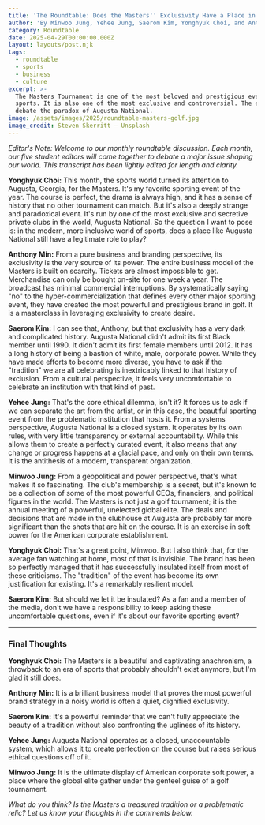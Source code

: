 ```yaml
---
title: 'The Roundtable: Does the Masters'' Exclusivity Have a Place in Modern Sports?'
author: 'By Minwoo Jung, Yehee Jung, Saerom Kim, Yonghyuk Choi, and Anthony Min'
category: Roundtable
date: 2025-04-29T00:00:00.000Z
layout: layouts/post.njk
tags:
  - roundtable
  - sports
  - business
  - culture
excerpt: >-
  The Masters Tournament is one of the most beloved and prestigious events in
  sports. It is also one of the most exclusive and controversial. The editors
  debate the paradox of Augusta National.
image: /assets/images/2025/roundtable-masters-golf.jpg
image_credit: Steven Skerritt — Unsplash
---
```


*Editor's Note: Welcome to our monthly roundtable discussion. Each month, our five student editors will come together to debate a major issue shaping our world. This transcript has been lightly edited for length and clarity.*

**Yonghyuk Choi:** This month, the sports world turned its attention to Augusta, Georgia, for the Masters. It's my favorite sporting event of the year. The course is perfect, the drama is always high, and it has a sense of history that no other tournament can match. But it's also a deeply strange and paradoxical event. It's run by one of the most exclusive and secretive private clubs in the world, Augusta National. So the question I want to pose is: in the modern, more inclusive world of sports, does a place like Augusta National still have a legitimate role to play?

**Anthony Min:** From a pure business and branding perspective, its exclusivity is the very source of its power. The entire business model of the Masters is built on scarcity. Tickets are almost impossible to get. Merchandise can only be bought on-site for one week a year. The broadcast has minimal commercial interruptions. By systematically saying "no" to the hyper-commercialization that defines every other major sporting event, they have created the most powerful and prestigious brand in golf. It is a masterclass in leveraging exclusivity to create desire.

**Saerom Kim:** I can see that, Anthony, but that exclusivity has a very dark and complicated history. Augusta National didn't admit its first Black member until 1990. It didn't admit its first female members until 2012. It has a long history of being a bastion of white, male, corporate power. While they have made efforts to become more diverse, you have to ask if the "tradition" we are all celebrating is inextricably linked to that history of exclusion. From a cultural perspective, it feels very uncomfortable to celebrate an institution with that kind of past.

**Yehee Jung:** That's the core ethical dilemma, isn't it? It forces us to ask if we can separate the art from the artist, or in this case, the beautiful sporting event from the problematic institution that hosts it. From a systems perspective, Augusta National is a closed system. It operates by its own rules, with very little transparency or external accountability. While this allows them to create a perfectly curated event, it also means that any change or progress happens at a glacial pace, and only on their own terms. It is the antithesis of a modern, transparent organization.

**Minwoo Jung:** From a geopolitical and power perspective, that's what makes it so fascinating. The club's membership is a secret, but it's known to be a collection of some of the most powerful CEOs, financiers, and political figures in the world. The Masters is not just a golf tournament; it is the annual meeting of a powerful, unelected global elite. The deals and decisions that are made in the clubhouse at Augusta are probably far more significant than the shots that are hit on the course. It is an exercise in soft power for the American corporate establishment.

**Yonghyuk Choi:** That's a great point, Minwoo. But I also think that, for the average fan watching at home, most of that is invisible. The brand has been so perfectly managed that it has successfully insulated itself from most of these criticisms. The "tradition" of the event has become its own justification for existing. It's a remarkably resilient model.

**Saerom Kim:** But should we let it be insulated? As a fan and a member of the media, don't we have a responsibility to keep asking these uncomfortable questions, even if it's about our favorite sporting event?

---
### Final Thoughts

**Yonghyuk Choi:** The Masters is a beautiful and captivating anachronism, a throwback to an era of sports that probably shouldn't exist anymore, but I'm glad it still does.

**Anthony Min:** It is a brilliant business model that proves the most powerful brand strategy in a noisy world is often a quiet, dignified exclusivity.

**Saerom Kim:** It's a powerful reminder that we can't fully appreciate the beauty of a tradition without also confronting the ugliness of its history.

**Yehee Jung:** Augusta National operates as a closed, unaccountable system, which allows it to create perfection on the course but raises serious ethical questions off of it.

**Minwoo Jung:** It is the ultimate display of American corporate soft power, a place where the global elite gather under the genteel guise of a golf tournament.

*What do you think? Is the Masters a treasured tradition or a problematic relic? Let us know your thoughts in the comments below.*
